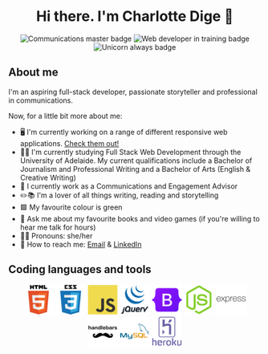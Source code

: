 # <h1 align="center">Hi there. I'm Charlotte Dige 🦄</h1>

<div align="center">
<img alt="Communications master badge" src="https://img.shields.io/badge/Communications-master-brightgreen"></img>
<img alt="Web developer in training badge" src="https://img.shields.io/badge/Web%20developer-in%20training-yellow"></img>
<img alt="Unicorn always badge" src="https://img.shields.io/badge/Unicorn-always-ff69b4"></img>
</div>

## About me

I'm an aspiring full-stack developer, passionate storyteller and professional in communications.

Now, for a little bit more about me:

- 🖥️ I'm currently working on a range of different responsive web applications. [Check them out!](https://github.com/CharDige?tab=repositories)
- 👩‍🎓 I'm currently studying Full Stack Web Development through the University of Adelaide. My current qualifications include a Bachelor of Journalism and Professional Writing and a Bachelor of Arts (English & Creative Writing)
- 💼 I currently work as a Communications and Engagement Advisor
- ✏️📚 I'm a lover of all things writing, reading and storytelling
- 🟩 My favourite colour is green
- 💬 Ask me about my favourite books and video games (if you're willing to hear me talk for hours)
- 👩‍🦰 Pronouns: she/her
- 📧 How to reach me: [Email](chardige23@gmail.com) & [LinkedIn](https://www.linkedin.com/in/charlotte-dige/)

## Coding languages and tools
<div align="center">
<img src="https://github.com/devicons/devicon/blob/master/icons/html5/html5-original-wordmark.svg" title="HTML5" alt="HTM5L" width="60" height="60"></img>
<img src="https://github.com/devicons/devicon/blob/master/icons/css3/css3-original-wordmark.svg" title="CSS3" alt="CSS3" width="60" height="60"></img>
<img src="https://github.com/devicons/devicon/blob/master/icons/javascript/javascript-original.svg" title="JavaScript" alt="JavaScript" width="60" height="60"></img>
<img src="https://github.com/devicons/devicon/blob/master/icons/jquery/jquery-original-wordmark.svg" title="jQuery" alt="jQuery" width="60" height="60"></img>
<img src="https://github.com/devicons/devicon/blob/master/icons/bootstrap/bootstrap-original.svg" title="Bootstrap" alt="Bootstrap" width="60" height="60"></img>
<img src="https://github.com/devicons/devicon/blob/master/icons/nodejs/nodejs-original.svg" title="NodeJS" alt="NodeJS" width="60" height="60"></img>
<img src="https://github.com/devicons/devicon/blob/master/icons/express/express-original-wordmark.svg" title="ExpressJS" alt="ExpressJS" width="60" height="60"></img>
<img src="https://github.com/devicons/devicon/blob/master/icons/handlebars/handlebars-original-wordmark.svg" title="Handlebars" alt="Handlebars" width="60" height="60"></img>
<img src="https://github.com/devicons/devicon/blob/master/icons/mysql/mysql-original-wordmark.svg" title="MySQL" alt="MySQL" width="60" height="60"></img>
<img src="https://github.com/devicons/devicon/blob/master/icons/heroku/heroku-original-wordmark.svg" title="Heroku" alt="Heroku" width="60" height="60"></img>

</div>